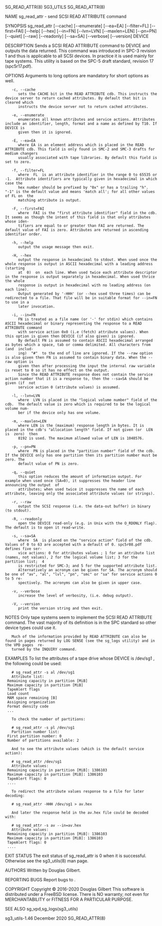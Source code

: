 SG_READ_ATTR(8)								   SG3_UTILS							       SG_READ_ATTR(8)

NAME
       sg_read_attr - send SCSI READ ATTRIBUTE command

SYNOPSIS
       sg_read_attr  [--cache]	[--enumerate]  [--ea=EA] [--filter=FL] [--first=FAI] [--help] [--hex] [--in=FN] [--lvn=LVN] [--maxlen=LEN] [--pn=PN] [--quiet]
       [--raw] [--readonly] [--sa=SA] [--verbose] [--version] DEVICE

DESCRIPTION
       Sends a SCSI READ ATTRIBUTE command to DEVICE and outputs the data returned. This command was introduced in SPC-3 revision 1 and thus is applicable  to
       all SCSI devices. In practice it is used mainly for tape systems. This utility is based on the SPC-5 draft standard, revision 17 (spc5r17.pdf).

OPTIONS
       Arguments to long options are mandatory for short options as well.

       -c, --cache
	      sets the CACHE bit in the READ ATTRIBUTE cdb. This instructs the device server to return cached attributes. By default that bit is cleared which
	      instructs the device server not to return cached attributes.

       -e, --enumerate
	      enumerates all known attributes and service actions. Attributes include an identifier, length, format and a name as defined by T10. If DEVICE is
	      given then it is ignored.

       -E, --ea=EA
	      where EA is an element address which is placed in the READ ATTRIBUTE cdb. This field is only found in SMC-2 and SMC-3 drafts for medium changers
	      usually associated with tape libraries. By default this field is set to zero.

       -f, --filter=FL
	      where  FL	 is an attribute identifier in the range 0 to 65535 or -1.  Attribute identifiers are typically given in hexadecimal in which case the
	      hex number should be prefixed by "0x" or has a trailing "h". "-1" is the default value and means 'match all'; for all other values of FL on  the
	      matching attribute is output.

       -F, --first=FAI
	      where  FAI is the "first attribute identifier" field in the cdb. It seems as though the intent of this field is that only attributes whose iden‐
	      tifiers are equal to or greater than FAI are returned. The default value of FAI is zero. Attributes are returned in ascending identifier order.

       -h, --help
	      output the usage message then exit.

       -H, --hex
	      output the response in hexadecimal to stdout. When used once the whole response is output in ASCII hexadecimal with a leading address  (starting
	      at  0)  on  each line. When used twice each attribute descriptor in the response is output separately in hexadecimal. When used thrice the whole
	      response is output in hexadecimal with no leading address (on each line).
	      Output generated by '-HHH' (or --hex used three times) can be redirected to a file. That file will be in suitable format for --in=FN to use in a
	      later invocation.

       -i, --in=FN
	      FN is treated as a file name (or '-' for stdin) which contains ASCII hexadecimal or binary representing the response to a READ ATTRIBUTE command
	      with service action 0x0 (i.e (fetch) attribute values). When this option is given then DEVICE (if also given) is ignored.
	      By default FN is assumed to contain ASCII hexadecimal arranged as bytes which a space, tab or comma delimited. All characters from (and  includ‐
	      ing)  "#"	 to the end of line are ignored. If the --raw option is also given then FN is assumed to contain binary data. When the --raw option is
	      given then after processing the input the internal raw variable is reset to 0 so it has no effect on the output.
	      Since the READ ATTRIBUTE response does not contain the service action number that it is a response to, then the --sa=SA should be given (if  not
	      service action 0 (attribute values) is assumed.

       -l, --lvn=LVN
	      where  LVN is placed in the "logical volume number" field of the cdb.  The default value is zero which is required to be the logical volume num‐
	      ber if the device only has one volume.

       -m, --maxlen=LEN
	      where LEN is the (maximum) response length in bytes. It is placed in the cdb's "allocation length" field. If not given (or  LEN  is  zero)  then
	      8192 is used. The maximum allowed value of LEN is 1048576.

       -p, --pn=PN
	      where  PN is placed in the "partition number" field of the cdb. If the DEVICE only has one partition then its partition number must be zero. The
	      default value of PN is zero.

       -q, --quiet
	      this option reduces the amount of information output. For example when used once (SA=0), it suppresses the header line announcing the output  of
	      attributes; when used twice it suppresses the name of each attribute, leaving only the associated attribute values (or strings).

       -r, --raw
	      output the SCSI response (i.e. the data-out buffer) in binary (to stdout).

       -R, --readonly
	      open the DEVICE read-only (e.g. in Unix with the O_RDONLY flag).	The default is to open it read-write.

       -s, --sa=SA
	      where  SA	 is placed on the "service action" field of the cdb. Values of 0 to 63 are accepted with a default of 0. spc5r08.pdf defines five ser‐
	      vice actions: 0 for attributes values ; 1 for an attribute list (names, not values), 2 for the logical volume list; 3 for the partition list;  4
	      is restricted for SMC-3; and 5 for the supported attribute list.
	      Alternatively an acronym can be given for SA. The acronym should be one of "av", "al", "lvl", "pn", "smc" or "sa" for service actions 0 to 5 re‐
	      spectively. The acronyms can also be given in upper case.

       -v, --verbose
	      increase the level of verbosity, (i.e. debug output).

       -V, --version
	      print the version string and then exit.

NOTES
       Only  tape  systems seem to implement the SCSI READ ATTRIBUTE command. The vast majority of its definition is in the SPC standard so other device types
       could use it.

       Much of the information provided by READ ATTRIBUTE can also be found in pages returned by LOG SENSE (see the sg_logs utility) and in the VPD pages  re‐
       turned by the INQUIRY command.

EXAMPLES
       To list the attributes of a tape drive whose DEVICE is /dev/sg1 , the following could be used:

       # sg_read_attr -s al /dev/sg1
       Attribute list:
	 Remaining capacity in partition [MiB]
	 Maximum capacity in partition [MiB]
	 TapeAlert flags
	 Load count
	 MAM space remaining [B]
	 Assigning organization
	 Format density code
	 ...

       To check the number of partitions:

       # sg_read_attr -s pl /dev/sg1
       Partition number list:
	 First partition number: 0
	 Number of partitions available: 2

       And to see the attribute values (which is the default service action):

       # sg_read_attr /dev/sg1
       Attribute values:
	 Remaining capacity in partition [MiB]: 1386103
	 Maximum capacity in partition [MiB]: 1386103
	 TapeAlert flags: 0
	 ....

       To redirect the attribute values response to a file for later decoding:

       # sg_read_attr -HHH /dev/sg1 > av.hex

       And later the response held in the av.hex file could be decoded with:

       # sg_read_attr -s av --in=av.hex
       Attribute values:
	 Remaining capacity in partition [MiB]: 1386103
	 Maximum capacity in partition [MiB]: 1386103
	 TapeAlert flags: 0
	 ....

EXIT STATUS
       The exit status of sg_read_attr is 0 when it is successful. Otherwise see the sg3_utils(8) man page.

AUTHORS
       Written by Douglas Gilbert.

REPORTING BUGS
       Report bugs to <dgilbert at interlog dot com>.

COPYRIGHT
       Copyright © 2016-2020 Douglas Gilbert
       This software is distributed under a FreeBSD license. There is NO warranty; not even for MERCHANTABILITY or FITNESS FOR A PARTICULAR PURPOSE.

SEE ALSO
       sg_vpd,sg_logs(sg3_utils)

sg3_utils-1.46								 December 2020							       SG_READ_ATTR(8)
